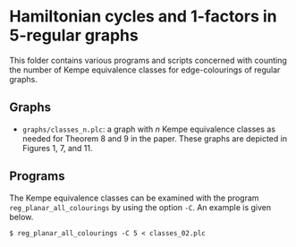 Hamiltonian cycles and 1-factors in 5-regular graphs
====================================================

This folder contains various programs and scripts concerned with counting the number of Kempe equivalence classes for edge-colourings of regular graphs.

Graphs
------

* `graphs/classes_n.plc`: a graph with *n* Kempe equivalence classes as needed for Theorem 8 and 9 in the paper. These graphs are depicted in Figures 1, 7, and 11.

Programs
--------

The Kempe equivalence classes can be examined with the program `reg_planar_all_colourings` by using the option `-C`. An example is given below.

```
$ reg_planar_all_colourings -C 5 < classes_02.plc
```
